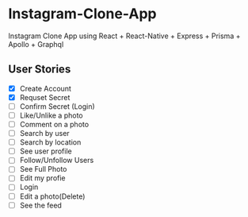 # Instagram-Clone-App

Instagram Clone App using React + React-Native + Express + Prisma + Apollo + Graphql

## User Stories

- [x] Create Account
- [x] Requset Secret
- [ ] Confirm Secret (Login)
- [ ] Like/Unlike a photo
- [ ] Comment on a photo
- [ ] Search by user
- [ ] Search by location
- [ ] See user profile
- [ ] Follow/Unfollow Users
- [ ] See Full Photo
- [ ] Edit my profie
- [ ] Login
- [ ] Edit a photo(Delete)
- [ ] See the feed
